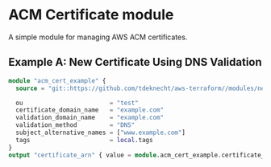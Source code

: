 # ACM Certificate module

A simple module for managing AWS ACM certificates.

## Example A: New Certificate Using DNS Validation

```terraform
module "acm_cert_example" {
  source = "git::https://github.com/tdeknecht/aws-terraform//modules/network/acm_certificate/"

  ou                        = "test"
  certificate_domain_name   = "example.com"
  validation_domain_name    = "example.com"
  validation_method         = "DNS"
  subject_alternative_names = ["www.example.com"]
  tags                      = local.tags
}
output "certificate_arn" { value = module.acm_cert_example.certificate_arn }
```